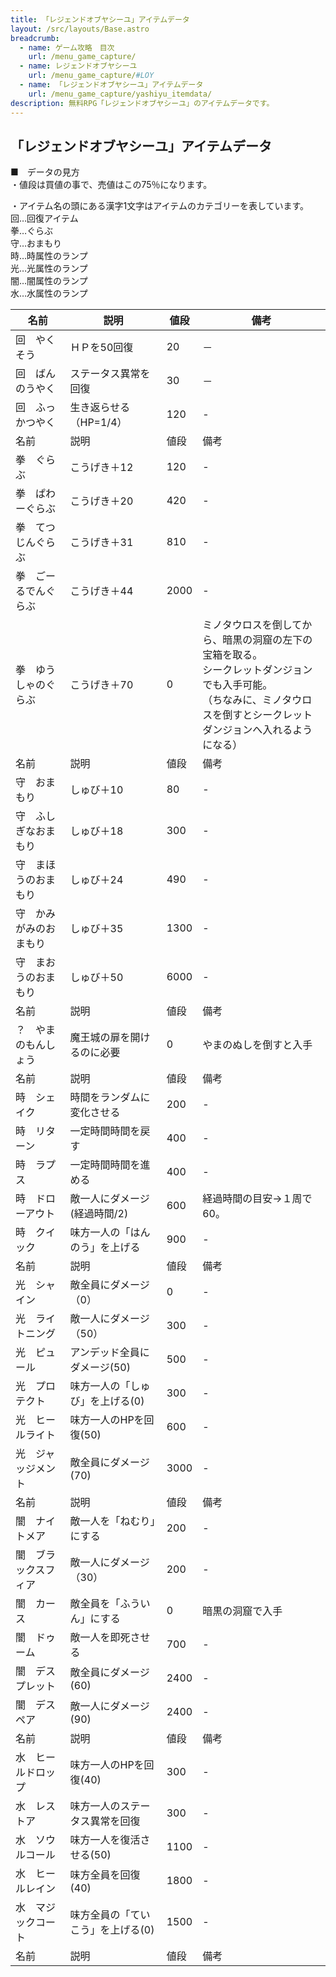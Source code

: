 ```yaml
---
title: 「レジェンドオブヤシーユ」アイテムデータ
layout: /src/layouts/Base.astro
breadcrumb:
  - name: ゲーム攻略　目次
    url: /menu_game_capture/
  - name: レジェンドオブヤシーユ
    url: /menu_game_capture/#LOY
  - name: 「レジェンドオブヤシーユ」アイテムデータ
    url: /menu_game_capture/yashiyu_itemdata/
description: 無料RPG「レジェンドオブヤシーユ」のアイテムデータです。
---
```


## 「レジェンドオブヤシーユ」アイテムデータ

■　データの見方  
・値段は買値の事で、売値はこの75％になります。  
  
・アイテム名の頭にある漢字1文字はアイテムのカテゴリーを表しています。  
回…回復アイテム  
拳…ぐらぶ  
守…おまもり  
時…時属性のランプ  
光…光属性のランプ  
闇…闇属性のランプ  
水…水属性のランプ  
  
  

|名前|説明|値段|備考|
|---|---|---|---|
|回　やくそう|ＨＰを50回復|20|－|
|回　ばんのうやく|ステータス異常を回復|30|－|
|回　ふっかつやく|生き返らせる（HP=1/4）|120|-|
|名前|説明|値段|備考|
|拳　ぐらぶ|こうげき＋12|120|-|
|拳　ぱわーぐらぶ|こうげき＋20|420|-|
|拳　てつじんぐらぶ|こうげき＋31|810|-|
|拳　ごーるでんぐらぶ|こうげき＋44|2000|-|
|拳　ゆうしゃのぐらぶ|こうげき＋70|0|ミノタウロスを倒してから、暗黒の洞窟の左下の宝箱を取る。  <br>シークレットダンジョンでも入手可能。  <br>（ちなみに、ミノタウロスを倒すとシークレットダンジョンへ入れるようになる）|
|名前|説明|値段|備考|
|守　おまもり|しゅび＋10|80|-|
|守　ふしぎなおまもり|しゅび＋18|300|-|
|守　まほうのおまもり|しゅび＋24|490|-|
|守　かみがみのおまもり|しゅび＋35|1300|-|
|守　まおうのおまもり|しゅび＋50|6000|-|
|名前|説明|値段|備考|
|？　やまのもんしょう|魔王城の扉を開けるのに必要|0|やまのぬしを倒すと入手|
|名前|説明|値段|備考|
|時　シェイク|時間をランダムに変化させる|200|-|
|時　リターン|一定時間時間を戻す|400|-|
|時　ラプス|一定時間時間を進める|400|-|
|時　ドローアウト|敵一人にダメージ(経過時間/2)|600|経過時間の目安→１周で60。|
|時　クイック|味方一人の「はんのう」を上げる|900|-|
|名前|説明|値段|備考|
|光　シャイン|敵全員にダメージ（0）|0|-|
|光　ライトニング|敵一人にダメージ（50）|300|-|
|光　ピュール|アンデッド全員にダメージ(50)|500|-|
|光　プロテクト|味方一人の「しゅび」を上げる(0)|300|-|
|光　ヒールライト|味方一人のHPを回復(50)|600|-|
|光　ジャッジメント|敵全員にダメージ(70)|3000|-|
|名前|説明|値段|備考|
|闇　ナイトメア|敵一人を「ねむり」にする|200|-|
|闇　ブラックスフィア|敵一人にダメージ（30）|200|-|
|闇　カース|敵全員を「ふういん」にする|0|暗黒の洞窟で入手|
|闇　ドゥーム|敵一人を即死させる|700|-|
|闇　デスプレット|敵全員にダメージ(60)|2400|-|
|闇　デスペア|敵一人にダメージ(90)|2400|-|
|名前|説明|値段|備考|
|水　ヒールドロップ|味方一人のHPを回復(40)|300|-|
|水　レストア|味方一人のステータス異常を回復|300|-|
|水　ソウルコール|味方一人を復活させる(50)|1100|-|
|水　ヒールレイン|味方全員を回復(40)|1800|-|
|水　マジックコート|味方全員の「ていこう」を上げる(0)|1500|-|
|名前|説明|値段|備考|
